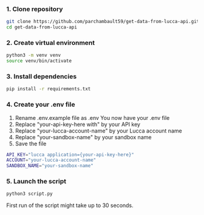 ### 1. Clone repository

```bash
git clone https://github.com/parchambault59/get-data-from-lucca-api.git
cd get-data-from-lucca-api
```

### 2. Create virtual environment

```bash
python3 -m venv venv
source venv/bin/activate
```

### 3. Install dependencies

```bash
pip install -r requirements.txt
```

### 4. Create your .env file

1. Rename .env.example file as .env
   You now have your .env file
3. Replace "your-api-key-here with" by your API key
4. Replace "your-lucca-account-name" by your Lucca account name
5. Replace "your-sandbox-name" by your sandbox name
6. Save the file

```bash
API_KEY="lucca application={your-api-key-here}"
ACCOUNT="your-lucca-account-name"
SANDBOX_NAME="your-sandbox-name"
```

### 5. Launch the script

```bash 
python3 script.py 
```
First run of the script might take up to 30 seconds.


